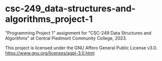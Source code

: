 # csc-249_data-structures-and-algorithms_project-1
"Programming Project 1" assignment for "CSC-249 Data Structures and Algorithms" at Central Piedmont Community College, 2023.

This project is licensed under the GNU Affero General Public License v3.0. 
https://www.gnu.org/licenses/agpl-3.0.html
